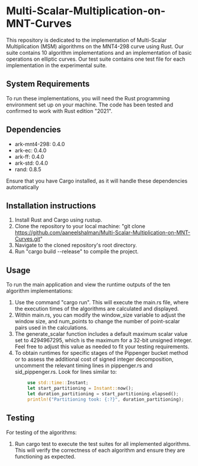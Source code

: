 # Multi-Scalar-Multiplication-on-MNT-Curves

This repository is dedicated to the implementation of Multi-Scalar Multiplication (MSM) algorithms on the MNT4-298 curve using Rust. Our suite contains 10 algorithm implementations and an implementation of basic operations on elliptic curves. Our test suite contains one test file for each implementation in the experimental suite.

## System Requirements

To run these implementations, you will need the Rust programming environment set up on your machine. The code has been tested and confirmed to work with Rust edition "2021".

## Dependencies

- ark-mnt4-298: 0.4.0
- ark-ec: 0.4.0
- ark-ff: 0.4.0
- ark-std: 0.4.0
- rand: 0.8.5

Ensure that you have Cargo installed, as it will handle these dependencies automatically

## Installation instructions

1. Install Rust and Cargo using rustup.
2. Clone the repository to your local machine: "git clone https://github.com/aaneelshalman/Multi-Scalar-Multiplication-on-MNT-Curves.git"
3. Navigate to the cloned repository's root directory.
4. Run "cargo build --release" to compile the project.

## Usage

To run the main application and view the runtime outputs of the ten algorithm implementations:

1. Use the command "cargo run". This will execute the main.rs file, where the execution times of the algorithms are calculated and displayed.
2. Within main.rs, you can modify the window_size variable to adjust the window size, and num_points to change the number of point-scalar pairs used in the calculations.
3. The generate_scalar function includes a default maximum scalar value set to 4294967295, which is the maximum for a 32-bit unsigned integer. Feel free to adjust this value as needed to fit your testing requirements.
4. To obtain runtimes for specific stages of the Pippenger bucket method or to assess the additional cost of signed integer decomposition, uncomment the relevant timing lines in pippenger.rs and sid_pippenger.rs. Look for lines similar to:

```rust
        use std::time::Instant;
        let start_partitioning = Instant::now();
        let duration_partitioning = start_partitioning.elapsed();
        println!("Partitioning took: {:?}", duration_partitioning);
```

## Testing

For testing of the algorithms:

1. Run cargo test to execute the test suites for all implemented algorithms. This will verify the correctness of each algorithm and ensure they are functioning as expected.


